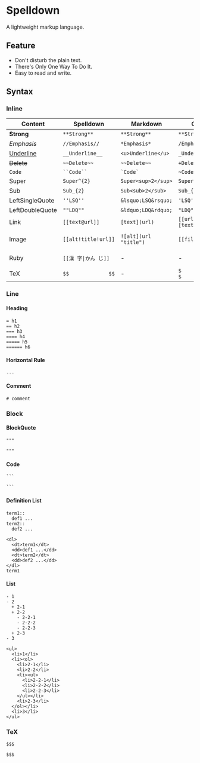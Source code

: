 # Spelldown
A lightweight markup language.

## Feature
- Don't disturb the plain text.
- There's Only One Way To Do It.
- Easy to read and write.

## Syntax

### Inline
| Content          | Spelldown           | Markdown              | Org             | HTML                      |
|------------------|---------------------|-----------------------|-----------------|---------------------------|
| **Strong**       | `**Strong**`        | `**Strong**`          | `**Strong**`    | `<strong>Strong</strong>` |
| *Emphasis*       | `//Emphasis//`      | `*Emphasis*`          | `/Emphasis/`    | `<em>Emphasis</em>`       |
| <u>Underline</u> | `__Underline__`     | `<u>Underline</u>`    | `_Underline_`   | `<u>Underline</u>`        |
| ~~Delete~~       | `~~Delete~~`        | `~~Delete~~`          | `+Delete+`      | `<del>Delete</del>`       |
| `Code`           | ``` ``Code`` ```    | `` `Code` ``          | `~Code~`        | `<code>Code</code>`       |
| Super            | `Super^{2}`         | `Super<sup>2</sup>`   | `Super^{2}`     | `Super<sup>2</sup>`       |
| Sub              | `Sub_{2}`           | `Sub<sub>2</sub>`     | `Sub_{2}`       | `Sub<sub>2</sub>`         |
| LeftSingleQuote  | `''LSQ''`           | `&lsquo;LSQ&rsquo;`   | `'LSQ'`         | `&lsquo;LSQ&rsquo;`       |
| LeftDoubleQuote  | `""LDQ""`           | `&ldquo;LDQ&rdquo;`   | `"LDQ"`         | `&ldquo;LDQ&rdquo;`       |
| Link             | `[[text@url]]`      | `[text](url)`         | `[[url][text]]` | `<a href="url">text</a>`  |
| Image            | `[[alt!title!url]]` | `![alt](url "title")` | `[[file:url]]`  | `<img src="url" alt="alt" title="title" />`|
| Ruby             | `[[漢 字\|かん じ]]`  | -                     | -               | `<ruby>漢<rb>字<rt>かん<rt>じ</ruby>` |
| TeX              | `$$             $$` | -                     | `$           $` |                           |

### Line

#### Heading
```
= h1
== h2
=== h3
==== h4
===== h5
====== h6
```

#### Horizontal Rule
```
---
```

#### Comment
```
# comment
```

### Block

#### BlockQuote
```
"""

"""
```

#### Code
````
```

```
````

#### Definition List
```
term1::
  def1 ...
term2::
  def2 ...
```

```
<dl>
  <dt>term1</dt>
  <dd>def1 ...</dd>
  <dt>term2</dt>
  <dd>def2 ...</dd>
</dl>
term1
```

#### List
```
- 1
- 2
  + 2-1
  + 2-2
    - 2-2-1
    - 2-2-2
    - 2-2-3
  + 2-3
- 3
```

```
<ul>
  <li>1</li>
  <li><ol>
    <li>2-1</li>
    <li>2-2</li>
    <li><ul>
      <li>2-2-1</li>
      <li>2-2-2</li>
      <li>2-2-3</li>
    </ul></li>
    <li>2-3</li>
  </ol></li>
  <li>3</li>
</ul>
```

### TeX
```
$$$

$$$
```
